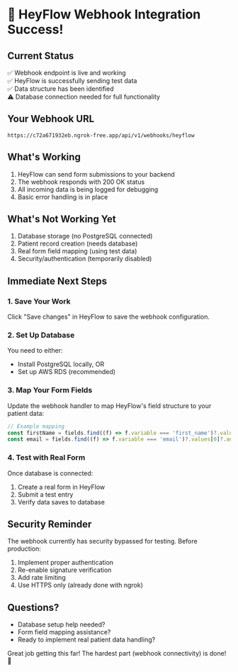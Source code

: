 # 🎉 HeyFlow Webhook Integration Success!

## Current Status

✅ Webhook endpoint is live and working  
✅ HeyFlow is successfully sending test data  
✅ Data structure has been identified  
⚠️ Database connection needed for full functionality

## Your Webhook URL

```
https://c72a671932eb.ngrok-free.app/api/v1/webhooks/heyflow
```

## What's Working

1. HeyFlow can send form submissions to your backend
2. The webhook responds with 200 OK status
3. All incoming data is being logged for debugging
4. Basic error handling is in place

## What's Not Working Yet

1. Database storage (no PostgreSQL connected)
2. Patient record creation (needs database)
3. Real form field mapping (using test data)
4. Security/authentication (temporarily disabled)

## Immediate Next Steps

### 1. Save Your Work

Click "Save changes" in HeyFlow to save the webhook configuration.

### 2. Set Up Database

You need to either:

- Install PostgreSQL locally, OR
- Set up AWS RDS (recommended)

### 3. Map Your Form Fields

Update the webhook handler to map HeyFlow's field structure to your patient data:

```javascript
// Example mapping
const firstName = fields.find((f) => f.variable === 'first_name')?.values[0]?.answer;
const email = fields.find((f) => f.variable === 'email')?.values[0]?.answer;
```

### 4. Test with Real Form

Once database is connected:

1. Create a real form in HeyFlow
2. Submit a test entry
3. Verify data saves to database

## Security Reminder

The webhook currently has security bypassed for testing. Before production:

1. Implement proper authentication
2. Re-enable signature verification
3. Add rate limiting
4. Use HTTPS only (already done with ngrok)

## Questions?

- Database setup help needed?
- Form field mapping assistance?
- Ready to implement real patient data handling?

Great job getting this far! The hardest part (webhook connectivity) is done! 🚀
